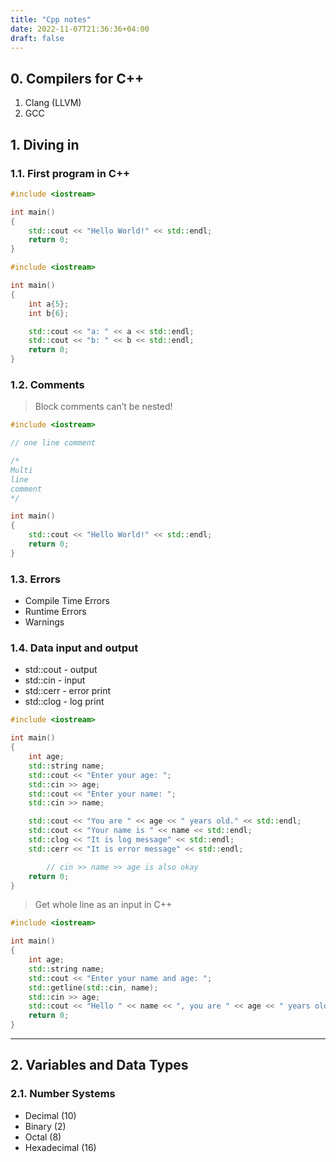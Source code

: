 ```yaml
---
title: "Cpp notes"
date: 2022-11-07T21:36:36+04:00
draft: false
---
```

## 0. Compilers for C++

1. Clang (LLVM)
2. GCC

## 1. Diving in

### 1.1. First program in C++

```cpp
#include <iostream>

int main()
{
    std::cout << "Hello World!" << std::endl;
    return 0;
}
```
```cpp
#include <iostream>

int main()
{
    int a{5};
    int b{6};

    std::cout << "a: " << a << std::endl;
    std::cout << "b: " << b << std::endl;
    return 0;
}
```

### 1.2. Comments

> Block comments can’t be nested!

```cpp
#include <iostream>

// one line comment

/*
Multi
line
comment
*/

int main()
{
    std::cout << "Hello World!" << std::endl;
    return 0;
}
```

### 1.3. Errors

- Compile Time Errors
- Runtime Errors
- Warnings

### 1.4. Data input and output

- std::cout - output
- std::cin - input
- std::cerr - error print
- std::clog - log print

```cpp
#include <iostream>

int main()
{
    int age;
    std::string name;
    std::cout << "Enter your age: ";
    std::cin >> age;
    std::cout << "Enter your name: ";
    std::cin >> name;

    std::cout << "You are " << age << " years old." << std::endl;
    std::cout << "Your name is " << name << std::endl;
    std::clog << "It is log message" << std::endl;
    std::cerr << "It is error message" << std::endl;

		// cin >> name >> age is also okay
    return 0;
}
```

> Get whole line as an input in C++
```cpp
#include <iostream>

int main()
{
    int age;
    std::string name;
    std::cout << "Enter your name and age: ";
    std::getline(std::cin, name);
    std::cin >> age;
    std::cout << "Hello " << name << ", you are " << age << " years old." << std::endl;
    return 0;
}
```
---

## 2. Variables and Data Types

### 2.1. Number Systems
- Decimal (10)
- Binary (2)
- Octal (8)
- Hexadecimal (16)